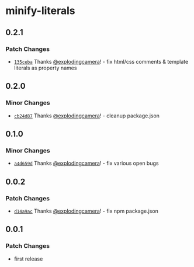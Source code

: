 # minify-literals

## 0.2.1

### Patch Changes

- [`135ceba`](https://github.com/explodingcamera/esm/commit/135cebae5020bb17694600792785eddb4e5e3bab) Thanks [@explodingcamera](https://github.com/explodingcamera)! - fix html/css comments & template literals as property names

## 0.2.0

### Minor Changes

- [`cb24d87`](https://github.com/explodingcamera/esm/commit/cb24d87d3027b6da3477a2ab8eb7e9fe79ba5656) Thanks [@explodingcamera](https://github.com/explodingcamera)! - cleanup package.json

## 0.1.0

### Minor Changes

- [`a4d659d`](https://github.com/explodingcamera/esm/commit/a4d659da28294c2ed787f39c0062183a38677eb1) Thanks [@explodingcamera](https://github.com/explodingcamera)! - fix various open bugs

## 0.0.2

### Patch Changes

- [`d14a9ac`](https://github.com/explodingcamera/esm/commit/d14a9accdcd602695ca97ad3189247a5c19545b5) Thanks [@explodingcamera](https://github.com/explodingcamera)! - fix npm package.json

## 0.0.1

### Patch Changes

- first release
